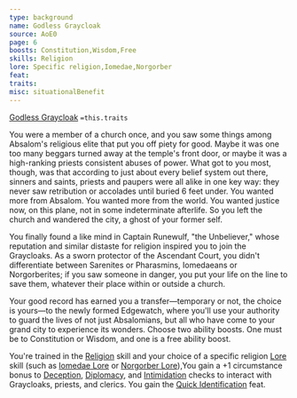 ```yaml
---
type: background
name: Godless Graycloak 
source: AoE0
page: 6
boosts: Constitution,Wisdom,Free
skills: Religion
lore: Specific religion,Iomedae,Norgorber
feat: 
traits: 
misc: situationalBenefit
---
```


[Godless Graycloak](###%20Godless%20Graycloak)
`=this.traits`


You were a member of a church once, and you saw some things among Absalom's religious elite that put you off piety for good. Maybe it was one too many beggars turned away at the temple's front door, or maybe it was a high-ranking priests consistent abuses of power. What got to you most, though, was that according to just about every belief system out there, sinners and saints, priests and paupers were all alike in one key way: they never saw retribution or accolades until buried 6 feet under. You wanted more from Absalom. You wanted more from the world. You wanted justice now, on this plane, not in some indeterminate afterlife. So you left the church and wandered the city, a ghost of your former self.

You finally found a like mind in Captain Runewulf, "the Unbeliever," whose reputation and similar distaste for religion inspired you to join the Graycloaks. As a sworn protector of the Ascendant Court, you didn't differentiate between Sarenites or Pharasmins, Iomedaeans or Norgorberites; if you saw someone in danger, you put your life on the line to save them, whatever their place within or outside a church.

Your good record has earned you a transfer—temporary or not, the choice is yours—to the newly formed Edgewatch, where you'll use your authority to guard the lives of not just Absalomians, but all who have come to your grand city to experience its wonders. Choose two ability boosts. One must be to Constitution or Wisdom, and one is a free ability boost.

You're trained in the [Religion](Religion) skill and your choice of a specific religion [Lore](Lore) skill (such as [Iomedae Lore](Iomedae%20Lore) or [Norgorber Lore](Norgorber%20Lore)),You gain a +1 circumstance bonus to [Deception](Deception), [Diplomacy](Diplomacy), and [Intimidation](Intimidation) checks to interact with Graycloaks, priests, and clerics. You gain the [Quick Identification](Quick%20Identification) feat.

